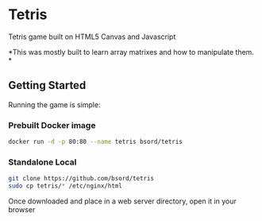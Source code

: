 # Tetris
Tetris game built on HTML5 Canvas and Javascript

*This was mostly built to learn array matrixes and how to manipulate them. *

## Getting Started
Running the game is simple:
### Prebuilt Docker image
```sh
docker run -d -p 80:80 --name tetris bsord/tetris
```

### Standalone Local
```sh
git clone https://github.com/bsord/tetris
sudo cp tetris/* /etc/nginx/html
```
Once downloaded and place in a web server directory, open it in your browser

